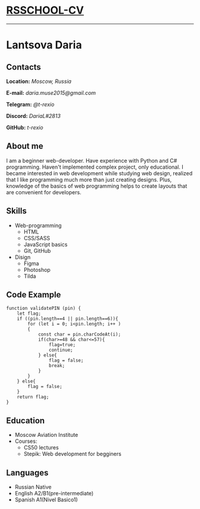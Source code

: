 # [RSSCHOOL-CV](https://#)
***
# Lantsova Daria
## Contacts
**Location:** _Moscow, Russia_

**E-mail:** _daria.muse2015@gmail.com_

**Telegram:** _@t-rexio_

**Discord:** _DariaL#2813_

**GitHub:** _t-rexio_
## About me 
I am a beginner web-developer. Have experience with Python and C# programming. Haven't implemented complex project, only educational. I became interested in web development while studying web design, realized that I like programming much more than just creating designs. Plus, knowledge of the basics of web programming helps to create layouts that are convenient for developers.
## Skills
* Web-programming
    + HTML
    + CSS/SASS
    + JavaScript basics
    + Git, GitHub
* Disign
    + Figma
    + Photoshop
    + Tilda
## Code Example
```
function validatePIN (pin) {
    let flag;
    if ((pin.length==4 || pin.length==6)){
        for (let i = 0; i<pin.length; i++ )
        {
            const char = pin.charCodeAt(i);
            if(char>=48 && char<=57){
                flag=true;
                continue;
            } else{
                flag = false;
                break;
            }
        }
    } else{
        flag = false;
    }
    return flag;
}
```
## Education
* Moscow Aviation Institute
* Courses:
    + CS50 lectures
    + Stepik: Web development for begginers
## Languages
* Russian Native
* English A2/B1(pre-intermediate)
* Spanish A1(Nivel Basico1)